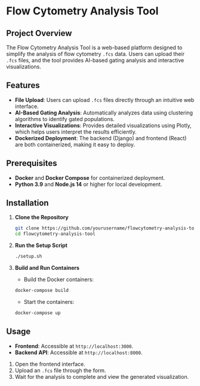 # Flow Cytometry Analysis Tool

## Project Overview
The Flow Cytometry Analysis Tool is a web-based platform designed to simplify the analysis of flow cytometry `.fcs` data. Users can upload their `.fcs` files, and the tool provides AI-based gating analysis and interactive visualizations.

## Features
- **File Upload**: Users can upload `.fcs` files directly through an intuitive web interface.
- **AI-Based Gating Analysis**: Automatically analyzes data using clustering algorithms to identify gated populations.
- **Interactive Visualizations**: Provides detailed visualizations using Plotly, which helps users interpret the results efficiently.
- **Dockerized Deployment**: The backend (Django) and frontend (React) are both containerized, making it easy to deploy.

## Prerequisites
- **Docker** and **Docker Compose** for containerized deployment.
- **Python 3.9** and **Node.js 14** or higher for local development.

## Installation

1. **Clone the Repository**
   ```bash
   git clone https://github.com/yourusername/flowcytometry-analysis-tool.git
   cd flowcytometry-analysis-tool
   ```

2. **Run the Setup Script**
   ```bash
   ./setup.sh
   ```

3. **Build and Run Containers**
   - Build the Docker containers:
   ```bash
   docker-compose build
   ```
   - Start the containers:
   ```bash
   docker-compose up
   ```

## Usage
- **Frontend**: Accessible at `http://localhost:3000`.
- **Backend API**: Accessible at `http://localhost:8000`.

1. Open the frontend interface.
2. Upload an `.fcs` file through the form.
3. Wait for the analysis to complete and view the generated visualization.
